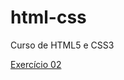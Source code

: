 # html-css
 Curso de HTML5 e CSS3

<a href="thalesjoazeiro.github.io/html-css/exercicios/exe002/index.html" target="_blank">Exercício 02</a>